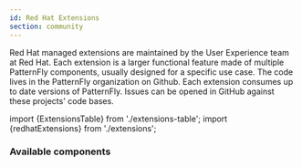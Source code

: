 ```yaml
---
id: Red Hat Extensions
section: community
---
```


Red Hat managed extensions are maintained by the User Experience team at Red Hat. 
Each extension is a larger functional feature made of multiple PatternFly components, 
usually designed for a specific use case. The code lives in the PatternFly organization on Github. 
Each extension consumes up to date versions of PatternFly. Issues can be opened in GitHub against 
these projects' code bases.

import {ExtensionsTable} from './extensions-table';
import {redhatExtensions} from './extensions';

### Available components
<ExtensionsTable data={redhatExtensions}/>
